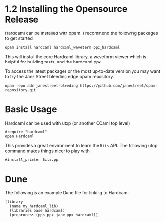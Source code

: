 # 1.2 Installing the Opensource Release

Hardcaml can be installed with opam. I recommend the following
packages to get started

```
opam install hardcaml hardcaml_waveterm ppx_hardcaml
```

This will install the core Hardcaml library, a waveform viewer which
is helpful for building tests, and the hardcaml ppx.

To access the latest packages or the most up-to-date version you may want
to try the Jane Street bleeding edge opam repository.

```
opam repo add janestreet-bleeding https://github.com/janestreet/opam-repository.git
```

# Basic Usage

Hardcaml can be used with utop (or another OCaml top level)

```
#require "hardcaml"
open Hardcaml
```

This provides a great environment to learn the `Bits` API. The following
utop command makes things nicer to play with

```
#install_printer Bits.pp
```

# Dune

The following is an example Dune file for linking to Hardcaml

```
(library
  (name my_hardcaml_lib)
  (libraries base hardcaml)
  (preprocess (pps ppx_jane ppx_hardcaml)))
```
